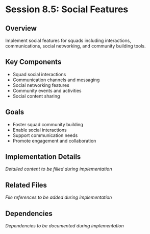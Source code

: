 # Session 8.5: Social Features

## Overview
Implement social features for squads including interactions, communications, social networking, and community building tools.

## Key Components
- Squad social interactions
- Communication channels and messaging
- Social networking features
- Community events and activities
- Social content sharing

## Goals
- Foster squad community building
- Enable social interactions
- Support communication needs
- Promote engagement and collaboration

## Implementation Details
*Detailed content to be filled during implementation*

## Related Files
*File references to be added during implementation*

## Dependencies
*Dependencies to be documented during implementation*